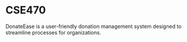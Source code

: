 # CSE470
DonateEase is a user-friendly donation management system designed to streamline processes for organizations.
